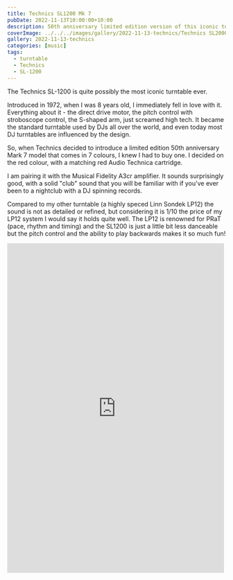 ```yaml
---
title: Technics SL1200 Mk 7
pubDate: 2022-11-13T10:00:00+10:00
description: 50th anniversary limited edition version of this iconic turntable
coverImage: ../../../images/gallery/2022-11-13-technics/Technics SL2000 Mk 7 Limited (2).jpeg
gallery: 2022-11-13-technics
categories: [music]
tags:
  - turntable
  - Technics
  - SL-1200
---
```


The Technics SL-1200 is quite possibly the most iconic turntable ever.

Introduced in 1972, when I was 8 years old, I immediately fell in love with it. Everything about it - the direct drive motor, the pitch control with stroboscope control, the S-shaped arm, just screamed high tech. It became the standard turntable used by DJs all over the world, and even today most DJ turntables are influenced by the design.

So, when Technics decided to introduce a limited edition 50th anniversary Mark 7 model that comes in 7 colours, I knew I had to buy one. I decided on the red colour, with a matching red Audio Technica cartridge.

I am pairing it with the Musical Fidelity A3cr amplifier. It sounds surprisingly good, with a solid "club" sound that you will be familiar with if you've ever been to a nightclub with a DJ spinning records.

Compared to my other turntable (a highly speced Linn Sondek LP12) the sound is not as detailed or refined, but considering it is 1/10 the price of my LP12 system I would say it holds quite well. The LP12 is renowned for PRaT (pace, rhythm and timing) and the SL1200 is just a little bit less danceable but the pitch control and the ability to play backwards makes it so much fun!

<iframe src="https://www.facebook.com/plugins/post.php?href=https%3A%2F%2Fwww.facebook.com%2Fchris1.tham%2Fposts%2Fpfbid0338r75FLcWhyKT6AJmmQm3koutWb35oM5WEViwqPjskJC41rPwqFqTEQ2zwe4X7gSl&show_text=true&width=500" width="500" height="761" style="border:none;overflow:hidden" scrolling="no" frameborder="0" allowfullscreen="true" allow="autoplay; clipboard-write; encrypted-media; picture-in-picture; web-share"></iframe>
